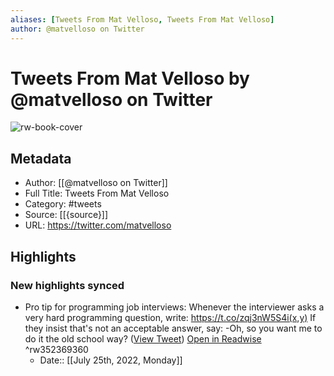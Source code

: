 ```yaml
---
aliases: [Tweets From Mat Velloso, Tweets From Mat Velloso]
author: @matvelloso on Twitter
---
```

# Tweets From Mat Velloso by @matvelloso on Twitter

![rw-book-cover](https://pbs.twimg.com/profile_images/1369394566210666498/DABNNey7.jpg)

## Metadata
- Author: [[@matvelloso on Twitter]]
- Full Title: Tweets From Mat Velloso
- Category: #tweets
- Source: [[{source}]]
- URL: https://twitter.com/matvelloso

## Highlights
### New highlights synced
- Pro tip for programming job interviews:
  Whenever the interviewer asks a very hard programming question, write: https://t.co/zqj3nW5S4i(x,y)
  If they insist that's not an acceptable answer, say:
  -Oh, so you want me to do it the old school way? ([View Tweet](https://twitter.com/matvelloso/status/1284611197606584321)) [Open in Readwise](https://readwise.io/open/352369360) ^rw352369360
    - Date:: [[July 25th, 2022, Monday]]
